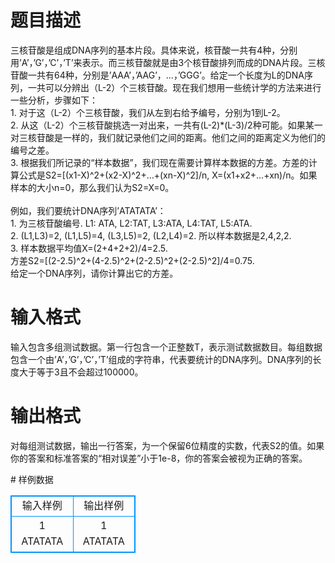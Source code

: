 # 

 
 # 题目描述 
<p>
三核苷酸是组成DNA序列的基本片段。具体来说，核苷酸一共有4种，分别用’A’，’G’，’C’，’T’来表示。而三核苷酸就是由3个核苷酸排列而成的DNA片段。三核苷酸一共有64种，分别是’AAA’，’AAG’，…，’GGG’。给定一个长度为L的DNA序列，一共可以分辨出（L-2）个三核苷酸。现在我们想用一些统计学的方法来进行一些分析，步骤如下：<br>1.	对于这（L-2）个三核苷酸，我们从左到右给予编号，分别为1到L-2。<br>2.	从这（L-2）个三核苷酸挑选一对出来，一共有(L-2)*(L-3)/2种可能。如果某一对三核苷酸是一样的，我们就记录他们之间的距离。他们之间的距离定义为他们的编号之差。<br>3.	根据我们所记录的“样本数据”，我们现在需要计算样本数据的方差。方差的计算公式是S2=[(x1-X)^2+(x2-X)^2+…+(xn-X)^2]/n, X=(x1+x2+…+xn)/n。如果样本的大小n=0，那么我们认为S2=X=0。<br><br>例如，我们要统计DNA序列’ATATATA’：<br>1.	为三核苷酸编号. L1: ATA, L2:TAT, L3:ATA, L4:TAT, L5:ATA.<br>2.	(L1,L3)=2, (L1,L5)=4, (L3,L5)=2, (L2,L4)=2. 所以样本数据是2,4,2,2.<br>3.	样本数据平均值X=(2+4+2+2)/4=2.5.<br>方差S2=[(2-2.5)^2+(4-2.5)^2+(2-2.5)^2+(2-2.5)^2]/4=0.75.<br>	给定一个DNA序列，请你计算出它的方差。<br></p> 

 
 # 输入格式 
<p>
输入包含多组测试数据。第一行包含一个正整数T，表示测试数据数目。每组数据包含一个由’A’，’G’，’C’，’T’组成的字符串，代表要统计的DNA序列。DNA序列的长度大于等于3且不会超过100000。</p> 

 
 # 输出格式 
<p>
对每组测试数据，输出一行答案，为一个保留6位精度的实数，代表S2的值。如果你的答案和标准答案的“相对误差”小于1e-8，你的答案会被视为正确的答案。</p> 
# 样例数据
<style>
        table,table tr th, table tr td { border:1px solid #0094ff; }
        table { width: 200px; min-height: 25px; line-height: 25px; text-align: center; border-collapse: collapse;}   
    </style>
<table>
	<tr>
		<td>输入样例</td>
		<td>输出样例</td>
	</tr>
<tr><td>1
ATATATA
</td><td>1
ATATATA</td></tr></table>
